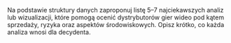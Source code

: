 Na podstawie struktury danych zaproponuj listę 5–7 najciekawszych analiz lub wizualizacji, które pomogą ocenić dystrybutorów gier wideo pod kątem sprzedaży, ryzyka oraz aspektów środowiskowych. Opisz krótko, co każda analiza wnosi dla decydenta.